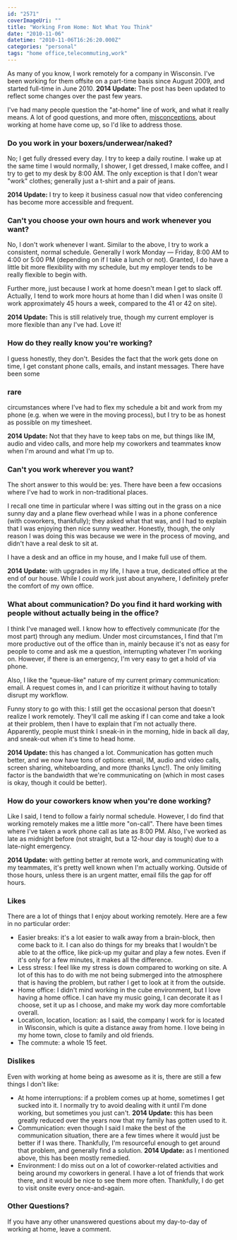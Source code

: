 ```yaml
---
id: "2571"
coverImageUri: ""
title: "Working From Home: Not What You Think"
date: "2010-11-06"
datetime: "2010-11-06T16:26:20.000Z"
categories: "personal"
tags: "home office,telecommuting,work"
---
```


As many of you know, I work remotely for a company in Wisconsin. I've been working for them offsite on a part-time basis since August 2009, and started full-time in June 2010. **2014 Update:** The post has been updated to reflect some changes over the past few years.

I've had many people question the "at-home" line of work, and what it really means. A lot of good questions, and more often, [misconceptions](http://theoatmeal.com/comics/working_home "Why working from home is both awesome and horrible"), about working at home have come up, so I'd like to address those.

### Do you work in your boxers/underwear/naked?

No; I get fully dressed every day. I try to keep a daily routine. I wake up at the same time I would normally, I shower, I get dressed, I make coffee, and I try to get to my desk by 8:00 AM. The only exception is that I don't wear "work" clothes; generally just a t-shirt and a pair of jeans.

**2014 Update:** I try to keep it business casual now that video conferencing has become more accessible and frequent.

### Can't you choose your own hours and work whenever you want?

No, I don't work whenever I want. Similar to the above, I try to work a consistent, normal schedule. Generally I work Monday — Friday, 8:00 AM to 4:00 or 5:00 PM (depending on if I take a lunch or not). Granted, I do have a little bit more flexibility with my schedule, but my employer tends to be really flexible to begin with.

Further more, just because I work at home doesn't mean I get to slack off. Actually, I tend to work more hours at home than I did when I was onsite (I work approximately 45 hours a week, compared to the 41 or 42 on site).

**2014 Update:** This is still relatively true, though my current employer is more flexible than any I've had. Love it!

### How do they really know you're working?

I guess honestly, they don't. Besides the fact that the work gets done on time, I get constant phone calls, emails, and instant messages. There have been some

### rare

circumstances where I've had to flex my schedule a bit and work from my phone (e.g. when we were in the moving process), but I try to be as honest as possible on my timesheet.

**2014 Update:** Not that they have to keep tabs on me, but things like IM, audio and video calls, and more help my coworkers and teammates know when I'm around and what I'm up to.

### Can't you work wherever you want?

The short answer to this would be: yes. There have been a few occasions where I've had to work in non-traditional places.

I recall one time in particular where I was sitting out in the grass on a nice sunny day and a plane flew overhead while I was in a phone conference (with coworkers, thankfully); they asked what that was, and I had to explain that I was enjoying then nice sunny weather. Honestly, though, the only reason I was doing this was because we were in the process of moving, and didn't have a real desk to sit at.

I have a desk and an office in my house, and I make full use of them.

**2014 Update:** with upgrades in my life, I have a true, dedicated office at the end of our house. While I _could_ work just about anywhere, I definitely prefer the comfort of my own office.

### What about communication? Do you find it hard working with people without actually being in the office?

I think I've managed well. I know how to effectively communicate (for the most part) through any medium. Under most circumstances, I find that I'm more productive out of the office than in, mainly because it's not as easy for people to come and ask me a question, interrupting whatever I'm working on. However, if there is an emergency, I'm very easy to get a hold of via phone.

Also, I like the "queue-like" nature of my current primary communication: email. A request comes in, and I can prioritize it without having to totally disrupt my workflow.

Funny story to go with this: I still get the occasional person that doesn't realize I work remotely. They'll call me asking if I can come and take a look at their problem, then I have to explain that I'm not actually there. Apparently, people must think I sneak-in in the morning, hide in back all day, and sneak-out when it's time to head home.

**2014 Update:** this has changed a lot. Communication has gotten much better, and we now have tons of options: email, IM, audio and video calls, screen sharing, whiteboarding, and more (thanks Lync!). The only limiting factor is the bandwidth that we're communicating on (which in most cases is okay, though it could be better).

### How do your coworkers know when you're done working?

Like I said, I tend to follow a fairly normal schedule. However, I do find that working remotely makes me a little more "on-call". There have been times where I've taken a work phone call as late as 8:00 PM. Also, I've worked as late as midnight before (not straight, but a 12-hour day is tough) due to a late-night emergency.

**2014 Update:** with getting better at remote work, and communicating with my teammates, it's pretty well known when I'm actually working. Outside of those hours, unless there is an urgent matter, email fills the gap for off hours.

### Likes

There are a lot of things that I enjoy about working remotely. Here are a few in no particular order:

- Easier breaks: it's a lot easier to walk away from a brain-block, then come back to it. I can also do things for my breaks that I wouldn't be able to at the office, like pick-up my guitar and play a few notes. Even if it's only for a few minutes, it makes all the difference.
- Less stress: I feel like my stress is down compared to working on site. A lot of this has to do with me not being submerged into the atmosphere that is having the problem, but rather I get to look at it from the outside.
- Home office: I didn't mind working in the cube environment, but I love having a home office. I can have my music going, I can decorate it as I choose, set it up as I choose, and make my work day more comfortable overall.
- Location, location, location: as I said, the company I work for is located in Wisconsin, which is quite a distance away from home. I love being in my home town, close to family and old friends.
- The commute: a whole 15 feet.

### Dislikes

Even with working at home being as awesome as it is, there are still a few things I don't like:

- At home interruptions: if a problem comes up at home, sometimes I get sucked into it. I normally try to avoid dealing with it until I'm done working, but sometimes you just can't. **2014 Update:** this has been greatly reduced over the years now that my family has gotten used to it.
- Communication: even though I said I make the best of the communication situation, there are a few times where it would just be better if I was there. Thankfully, I'm resourceful enough to get around that problem, and generally find a solution. **2014 Update:** as I mentioned above, this has been mostly remedied.
- Environment: I do miss out on a lot of coworker-related activities and being around my coworkers in general. I have a lot of friends that work there, and it would be nice to see them more often. Thankfully, I do get to visit onsite every once-and-again.

### Other Questions?

If you have any other unanswered questions about my day-to-day of working at home, leave a comment.

